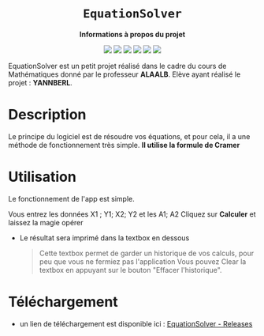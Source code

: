 <div align="center">
  <h1><code>EquationSolver</code></h1>
  <p>
    <strong>Informations à propos du projet</strong>
  </p>
  <p style="margin-bottom: 0.5ex;">
    <img
        src="https://img.shields.io/github/downloads/SeenKid/EquationSolver/total"
    />
    <img
        src="https://img.shields.io/github/last-commit/SeenKid/EquationSolver"
    />
    <img
        src="https://img.shields.io/github/issues/SeenKid/EquationSolver"
    />
    <img
        src="https://img.shields.io/github/issues-closed/SeenKid/EquationSolver"
    />
    <img
        src="https://img.shields.io/github/repo-size/SeenKid/EquationSolver"
    />
    <img
        src="https://img.shields.io/github/workflow/status/SeenKid/EquationSolver/Compile%20and%20release"
    />
  </p>
</div>

EquationSolver est un petit projet réalisé dans le cadre du cours de Mathématiques donné par le professeur **ALAALB**.
Elève ayant réalisé le projet : **YANNBERL**.


# Description

Le principe du logiciel est de résoudre vos équations, et pour cela, il a une méthode de fonctionnement très simple. **Il utilise la formule de Cramer**


# Utilisation

Le fonctionnement de l'app est simple.

Vous entrez les données X1 ; Y1; X2; Y2 et les A1; A2
Cliquez sur **Calculer** et laissez la magie opérer

- Le résultat sera imprimé dans la textbox en dessous
	> Cette textbox permet de garder un historique de vos calculs, pour peu que vous ne fermiez pas l'application
	> Vous pouvez Clear la textbox en appuyant sur le bouton "Effacer l'historique".

# Téléchargement
- un lien de téléchargement est disponible ici : [EquationSolver - Releases](https://github.com/SeenKid/EquationSolver/releases/)
